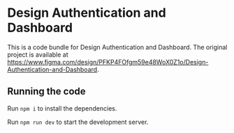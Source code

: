 
  # Design Authentication and Dashboard

  This is a code bundle for Design Authentication and Dashboard. The original project is available at https://www.figma.com/design/PFKP4FOfgm59e48WoX0Z1o/Design-Authentication-and-Dashboard.

  ## Running the code

  Run `npm i` to install the dependencies.

  Run `npm run dev` to start the development server.
  